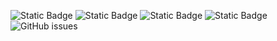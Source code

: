 ![Static Badge](https://img.shields.io/badge/blacklists-60-000000) ![Static Badge](https://img.shields.io/badge/blacklisted-2983206-cc0000) ![Static Badge](https://img.shields.io/badge/whitelisted-2242-00CC00) ![Static Badge](https://img.shields.io/badge/streaming_blacklist-28106-000000) ![GitHub issues](https://img.shields.io/github/issues/fabriziosalmi/blacklists)
